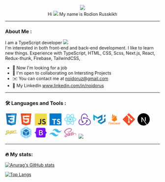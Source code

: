 <div id="header" align="center">
  <img src="https://media.giphy.com/media/M9gbBd9nbDrOTu1Mqx/giphy.gif" width="100"/>
</div>

<div  align="center">
   Hi <img src="https://user-images.githubusercontent.com/18350557/176309783-0785949b-9127-417c-8b55-ab5a4333674e.gif" width="30" /> My name is Rodion Russkikh
</div>

---
### About Me :  



I am a TypeScript developer <img src="https://media2.giphy.com/media/f7omQNmgiyjj5sffvZ/giphy.gif?cid=ecf05e476us0uqtv98eakeoe6eokolii279fbbizi5sxrpbx&ep=v1_stickers_search&rid=giphy.gif&ct=s" width="40" />  
I'm interested in both front-end and back-end development. I like to learn new things. Experience with TypeScript, HTML, CSS, Scss, Next.js, React, Redux-thunk, Firebase, TailwindCSS, 

- :mag_right: Now I'm looking for a job
- :handshake:	I'm open to collaborating on Intersting Projects
- :envelope: You can contact me at noidoruz@gmail.com
- :link: My LinkedIn www.linkedin.com/in/noidorus



---
### :hammer_and_wrench: Languages and Tools :  

<div>
  <a href="https://www.w3.org/TR/CSS/#css"><img src="https://github.com/devicons/devicon/blob/master/icons/css3/css3-original.svg" title="CSS3" alt="CSS" width="40" height="40"/></a>&nbsp;
  <a href="https://developer.mozilla.org/en-US/docs/Glossary/HTML5"><img src="https://github.com/devicons/devicon/blob/master/icons/html5/html5-original.svg" title="HTML5" alt="HTML" width="40" height="40"/></a>&nbsp;
  <a href="https://developer.mozilla.org/en-US/docs/Web/JavaScript"><img src="https://github.com/devicons/devicon/blob/master/icons/javascript/javascript-original.svg" title="JavaScript" alt="JavaScript" width="40" height="40"/></a>&nbsp;
  <a href="https://www.typescriptlang.org/"><img src="https://github.com/devicons/devicon/blob/master/icons/typescript/typescript-original.svg" width="40"/></a>&nbsp;
  <a href="https://react.dev/"><img src="https://github.com/devicons/devicon/blob/master/icons/react/react-original.svg" title="React" alt="React" width="40" height="40"/></a>&nbsp;
  <a href="https://redux.js.org/"><img src="https://github.com/devicons/devicon/blob/master/icons/redux/redux-original.svg" title="Redux" alt="Redux " width="40" height="40"/></a>&nbsp;
  <a href="https://mui.com/"><img src="https://github.com/devicons/devicon/blob/master/icons/materialui/materialui-original.svg" title="Material UI" alt="Material UI" width="40" height="40"/></a>&nbsp;
  <a href="https://firebase.google.com/"><img src="https://github.com/devicons/devicon/blob/master/icons/firebase/firebase-plain-wordmark.svg" title="Firebase" alt="Firebase" width="40" height="40"/></a>&nbsp;
  <a href="https://git-scm.com/"><img src="https://github.com/devicons/devicon/blob/master/icons/git/git-original.svg" title="Git" **alt="Git" width="40" height="40"/></a>&nbsp;
  <a href="https://nextjs.org/docs"><img src="https://github.com/devicons/devicon/blob/master/icons/nextjs/nextjs-original.svg" width="40"/></a>&nbsp;
  <a href="https://babeljs.io/"><img src="https://github.com/devicons/devicon/blob/master/icons/babel/babel-original.svg" width="40"/></a>&nbsp;
  <a href="https://webpack.js.org/"><img src="https://github.com/devicons/devicon/blob/master/icons/webpack/webpack-original.svg" width="40"/></a>&nbsp;
  <a href="https://getbootstrap.com/"><img src="https://github.com/devicons/devicon/blob/master/icons/bootstrap/bootstrap-original.svg" width="40"/></a>&nbsp;
  <a href="https://tailwindcss.com/"><img src="https://github.com/devicons/devicon/blob/master/icons/tailwindcss/tailwindcss-plain.svg" width="40"/></a>&nbsp;
  <a href="https://sass-lang.com/"><img src="https://github.com/devicons/devicon/blob/master/icons/sass/sass-original.svg" width="40"/></a>&nbsp;
  <a href="https://vitejs.dev/"><img src="https://upload.wikimedia.org/wikipedia/commons/thumb/f/f1/Vitejs-logo.svg/410px-Vitejs-logo.svg.png?20220412224743" width="40"/></a>&nbsp;
</div>

---
### :fire: My stats:  
[![Anurag's GitHub stats](https://github-readme-stats.vercel.app/api?username=noidorus&show_icons=true&theme=onedark&hide=issues,contribs)](https://github.com/anuraghazra/github-readme-stats)  

[![Top Langs](https://github-readme-stats.vercel.app/api/top-langs/?username=noidorus&layout=donut&theme=onedark)](https://github.com/anuraghazra/github-readme-stats)
